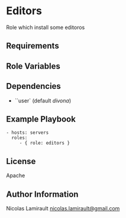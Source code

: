 Editors
=========

Role which install some editoros

Requirements
------------


Role Variables
--------------


Dependencies
------------

* ``user` (default *divona*)


Example Playbook
----------------

    - hosts: servers
      roles:
         - { role: editors }

License
-------

Apache

Author Information
------------------

Nicolas Lamirault <nicolas.lamirault@gmail.com>

